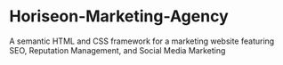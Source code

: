 # Horiseon-Marketing-Agency
A semantic HTML and CSS framework for a marketing website featuring SEO, Reputation Management, and Social Media Marketing
